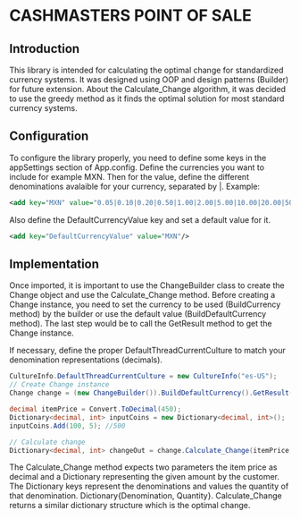 ﻿# CASHMASTERS POINT OF SALE

## Introduction

This library is intended for calculating the optimal change for standardized currency systems.
It was designed using OOP and design patterns (Builder) for future extension.
About the Calculate_Change algorithm, it was decided to use the greedy method as it finds the optimal
solution for most standard currency systems.


## Configuration

To configure the library properly, you need to define some keys in the appSettings section of App.config.
Define the currencies you want to include for example MXN. Then for the value, define the different denominations
avalaible for your currency, separated by |.
Example:
```xml
<add key="MXN" value="0.05|0.10|0.20|0.50|1.00|2.00|5.00|10.00|20.00|50.00|100.00"/>
```

Also define the DefaultCurrencyValue key and set a default value for it.

```xml
<add key="DefaultCurrencyValue" value="MXN"/>
```

## Implementation
Once imported, it is important to use the ChangeBuilder class to create the Change object and use the Calculate_Change method.
Before creating a Change instance, you need to set the currency to be used (BuildCurrency method) by the builder or use the default value (BuildDefaultCurrency method).
The last step would be to call the GetResult method to get the Change instance.

If necessary, define the proper DefaultThreadCurrentCulture to match your denomination representations (decimals).

```csharp
CultureInfo.DefaultThreadCurrentCulture = new CultureInfo("es-US");
// Create Change instance
Change change = (new ChangeBuilder()).BuildDefaultCurrency().GetResult();

decimal itemPrice = Convert.ToDecimal(450);
Dictionary<decimal, int> inputCoins = new Dictionary<decimal, int>();
inputCoins.Add(100, 5); //500

// Calculate change
Dictionary<decimal, int> changeOut = change.Calculate_Change(itemPrice, inputCoins);
```

The Calculate_Change method expects two parameters the item price as decimal and a Dictionary representing the given amount by the customer.
The Dictionary keys represent the denominations and values the quantity of that denomination. Dictionary{Denomination, Quantity}.
Calculate_Change returns a similar dictionary structure which is the optimal change.



 


